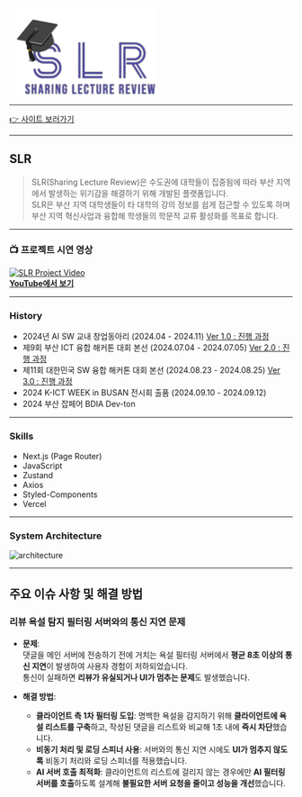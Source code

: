 <div>
    
![로고](https://raw.githubusercontent.com/UbSE-lab/class-review-site-server/refs/heads/main/images/Logo_Blue2.png)

</div>

---

[👉 사이트 보러가기](https://slr-phi.vercel.app/)

---

## **SLR**
> SLR(Sharing Lecture Review)은 수도권에 대학들이 집중됨에 따라 부산 지역에서 발생하는 위기감을 해결하기 위해 개발된 플랫폼입니다.  
> SLR은 부산 지역 대학생들이 타 대학의 강의 정보를 쉽게 접근할 수 있도록 하며 부산 지역 혁신사업과 융합해 학생들의 학문적 교류 활성화를 목표로 합니다.

---

### **📺 프로젝트 시연 영상**  
[![SLR Project Video](https://img.youtube.com/vi/bo72P8Ti3iM/0.jpg)](https://youtu.be/bo72P8Ti3iM)  
**[YouTube에서 보기](https://youtu.be/bo72P8Ti3iM)**

---

### **History**
- 2024년 AI SW 교내 창업동아리 (2024.04 - 2024.11) [Ver 1.0 : 진행 과정](https://github.com/amazon7737/class_review_site)
- 제9회 부산 ICT 융합 해커톤 대회 본선 (2024.07.04 - 2024.07.05) [Ver 2.0 : 진행 과정](https://github.com/solp721/SLR_Hackathon/tree/main/2024_busan_ict_hackathon)
- 제11회 대한민국 SW 융합 해커톤 대회 본선 (2024.08.23 - 2024.08.25) [Ver 3.0 : 진행 과정](https://github.com/solp721/SLR_Hackathon/tree/main/2024_korea_sw_hackathon)
- 2024 K-ICT WEEK in BUSAN 전시회 출품 (2024.09.10 - 2024.09.12)
- 2024 부산 잡페어 BDIA Dev-ton


---

### **Skills**
* Next.js (Page Router)
* JavaScript
* Zustand
* Axios
* Styled-Components
* Vercel

---

### **System Architecture**

![architecture](https://github.com/user-attachments/assets/0e5ffb83-0046-41a0-9feb-7139200d9389)

---

## **주요 이슈 사항 및 해결 방법**

### **리뷰 욕설 탐지 필터링 서버와의 통신 지연 문제**

- **문제**:  
  댓글을 메인 서버에 전송하기 전에 거치는 욕설 필터링 서버에서 **평균 8초 이상의 통신 지연**이 발생하여 사용자 경험이 저하되었습니다.  
  통신이 실패하면 **리뷰가 유실되거나 UI가 멈추는 문제**도 발생했습니다.

- **해결 방법**:  
  - **클라이언트 측 1차 필터링 도입**: 명백한 욕설을 감지하기 위해 **클라이언트에 욕설 리스트를 구축**하고, 작성된 댓글을 리스트와 비교해 1초 내에 **즉시 차단**했습니다.  
  - **비동기 처리 및 로딩 스피너 사용**: 서버와의 통신 지연 시에도 **UI가 멈추지 않도록** 비동기 처리와 로딩 스피너를 적용했습니다.  
  - **AI 서버 호출 최적화**: 클라이언트의 리스트에 걸리지 않는 경우에만 **AI 필터링 서버를 호출**하도록 설계해 **불필요한 서버 요청을 줄이고 성능을 개선**했습니다.

